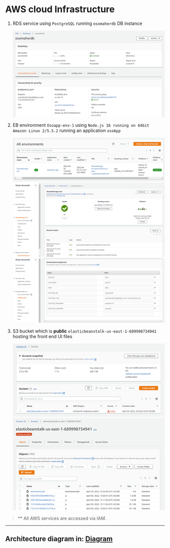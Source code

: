 # AWS cloud Infrastructure
1. RDS service using `PostgreSQL` running `osomaherdb` DB instance

   ![RDS_DB_status](./imgs/RDS.png)

2. EB environment `Osoapp-env-1` using `Node.js 16 running on 64bit Amazon Linux 2/5.5.2` running an application `osoApp`

   ![elasticbeanstalk_list](./imgs/eb-list.png)
   ![elasticbeanstalk_health](./imgs/eb-health.png)
   ![elasticbeanstalk_env](./imgs/eb-env.png)

3. S3 bucket which is **public** `elasticbeanstalk-us-east-1-689998734941` hosting the front end UI files

   ![simple_storage_service_list](./imgs/s3-list.png)
   ![simple_storage_service_details](./imgs/s3-details.png)

> ** All AWS services are accessed via IAM.

---

## Architecture diagram in: [Diagram](architecture_diagram.md)